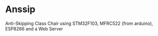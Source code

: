 
Anssip
===================

Anti-Skipping Class Chair using STM32F103, MFRC522 (from arduino), ESP8266 and a Web Server
